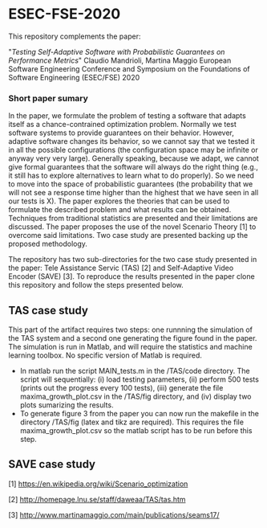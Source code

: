 # ESEC-FSE-2020
This repository complements the paper: 

  "*Testing Self-Adaptive Software with Probabilistic Guarantees on Performance Metrics*"
  Claudio Mandrioli, Martina Maggio
  European Software Engineering Conference and Symposium on the Foundations of Software Engineering (ESEC/FSE) 2020

### Short paper sumary
In the paper, we formulate the problem of testing a software that adapts itself as a chance-contrained optimization problem. Normally we test software systems to provide guarantees on their behavior. However, adaptive software changes its behavior, so we cannot say that we tested it in all the possible configurations (the configuration space may be infinite or anyway very very large). Generally speaking, because we adapt, we cannot give formal guarantees that the software will always do the right thing (e.g., it still has to explore alternatives to learn what to do properly). So we need to move into the space of probabilistic guarantees (the probability that we will not see a response time higher than the highest that we have seen in all our tests is X). The paper explores the theories that can be used to formulate the described problem and what results can be obtained. Techniques from traditional statistics are presented and their limitations are discussed. The paper proposes the use of the novel Scenario Theory [1] to overcome said limitations. Two case study are presented backing up the proposed methodology.

The repository has two sub-directories for the two case study presented in the paper: Tele Assistance Servic (TAS) [2] and Self-Adaptive Video Encoder (SAVE) [3]. To reproduce the results presented in the paper clone this repository and follow the steps presented below.

## TAS case study
This part of the artifact requires two steps: one runnning the simulation of the TAS system and a second one generating the figure found in the paper. The simulation is run in Matlab, and will require the statistics and machine learning toolbox. No specific version of Matlab is required.

 * In matlab run the script MAIN_tests.m in the /TAS/code directory. The script will sequentially: (i) load testing parameters, (ii) perform 500 tests (prints out the progress every 100 tests), (iii) generate the file maxima_growth_plot.csv in the /TAS/fig directory, and (iv) display two plots sumarizing the results.
 * To generate figure 3 from the paper you can now run the makefile in the directory /TAS/fig (latex and tikz are required). This requires the file maxima_growth_plot.csv so the matlab script has to be run before this step.

## SAVE case study


[1] https://en.wikipedia.org/wiki/Scenario_optimization

[2] http://homepage.lnu.se/staff/daweaa/TAS/tas.htm

[3] http://www.martinamaggio.com/main/publications/seams17/
